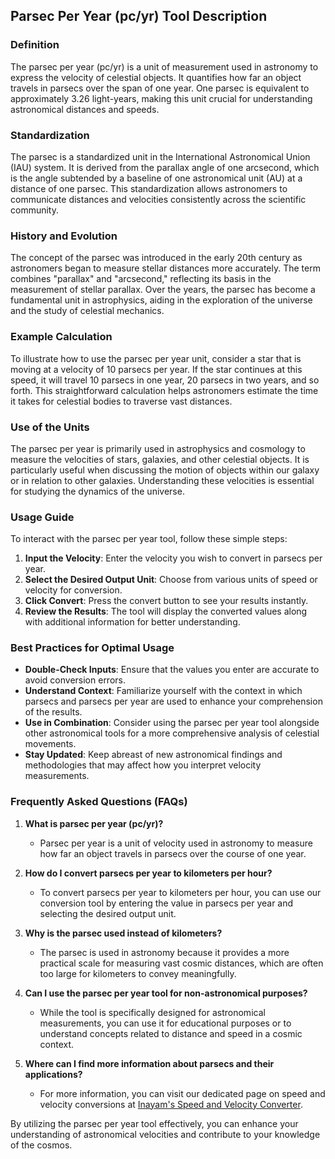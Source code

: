 ## Parsec Per Year (pc/yr) Tool Description

### Definition
The parsec per year (pc/yr) is a unit of measurement used in astronomy to express the velocity of celestial objects. It quantifies how far an object travels in parsecs over the span of one year. One parsec is equivalent to approximately 3.26 light-years, making this unit crucial for understanding astronomical distances and speeds.

### Standardization
The parsec is a standardized unit in the International Astronomical Union (IAU) system. It is derived from the parallax angle of one arcsecond, which is the angle subtended by a baseline of one astronomical unit (AU) at a distance of one parsec. This standardization allows astronomers to communicate distances and velocities consistently across the scientific community.

### History and Evolution
The concept of the parsec was introduced in the early 20th century as astronomers began to measure stellar distances more accurately. The term combines "parallax" and "arcsecond," reflecting its basis in the measurement of stellar parallax. Over the years, the parsec has become a fundamental unit in astrophysics, aiding in the exploration of the universe and the study of celestial mechanics.

### Example Calculation
To illustrate how to use the parsec per year unit, consider a star that is moving at a velocity of 10 parsecs per year. If the star continues at this speed, it will travel 10 parsecs in one year, 20 parsecs in two years, and so forth. This straightforward calculation helps astronomers estimate the time it takes for celestial bodies to traverse vast distances.

### Use of the Units
The parsec per year is primarily used in astrophysics and cosmology to measure the velocities of stars, galaxies, and other celestial objects. It is particularly useful when discussing the motion of objects within our galaxy or in relation to other galaxies. Understanding these velocities is essential for studying the dynamics of the universe.

### Usage Guide
To interact with the parsec per year tool, follow these simple steps:
1. **Input the Velocity**: Enter the velocity you wish to convert in parsecs per year.
2. **Select the Desired Output Unit**: Choose from various units of speed or velocity for conversion.
3. **Click Convert**: Press the convert button to see your results instantly.
4. **Review the Results**: The tool will display the converted values along with additional information for better understanding.

### Best Practices for Optimal Usage
- **Double-Check Inputs**: Ensure that the values you enter are accurate to avoid conversion errors.
- **Understand Context**: Familiarize yourself with the context in which parsecs and parsecs per year are used to enhance your comprehension of the results.
- **Use in Combination**: Consider using the parsec per year tool alongside other astronomical tools for a more comprehensive analysis of celestial movements.
- **Stay Updated**: Keep abreast of new astronomical findings and methodologies that may affect how you interpret velocity measurements.

### Frequently Asked Questions (FAQs)

1. **What is parsec per year (pc/yr)?**
   - Parsec per year is a unit of velocity used in astronomy to measure how far an object travels in parsecs over the course of one year.

2. **How do I convert parsecs per year to kilometers per hour?**
   - To convert parsecs per year to kilometers per hour, you can use our conversion tool by entering the value in parsecs per year and selecting the desired output unit.

3. **Why is the parsec used instead of kilometers?**
   - The parsec is used in astronomy because it provides a more practical scale for measuring vast cosmic distances, which are often too large for kilometers to convey meaningfully.

4. **Can I use the parsec per year tool for non-astronomical purposes?**
   - While the tool is specifically designed for astronomical measurements, you can use it for educational purposes or to understand concepts related to distance and speed in a cosmic context.

5. **Where can I find more information about parsecs and their applications?**
   - For more information, you can visit our dedicated page on speed and velocity conversions at [Inayam's Speed and Velocity Converter](https://www.inayam.co/unit-converter/speed_velocity). 

By utilizing the parsec per year tool effectively, you can enhance your understanding of astronomical velocities and contribute to your knowledge of the cosmos.